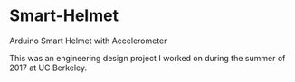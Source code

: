 # Smart-Helmet
Arduino Smart Helmet with Accelerometer

This was an engineering design project I worked on during the summer of 2017 at UC Berkeley.

